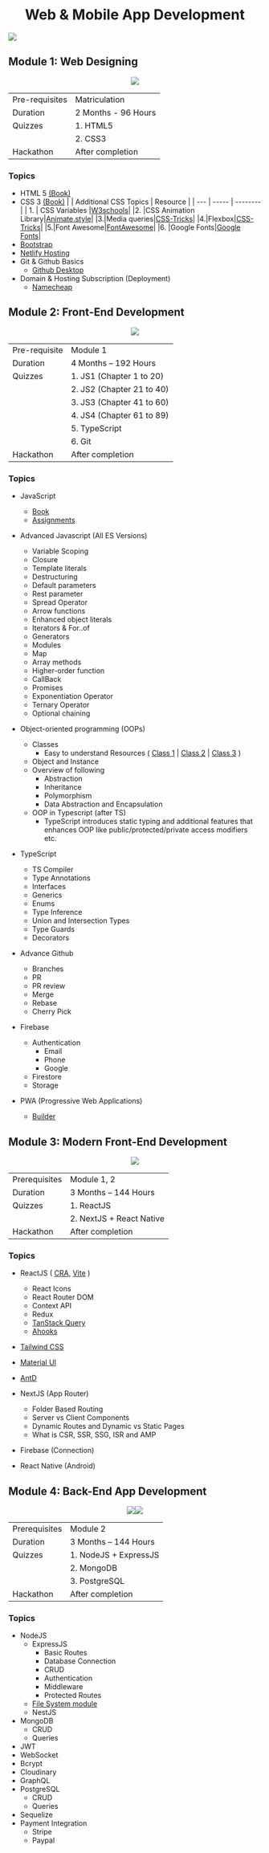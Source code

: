 <h1 align='center'>Web & Mobile App Development</h1>

<img src='./imgs/banner.png'/>

<!-- <p align="center"><img src="https://skillicons.dev/icons?i=html,css,js,ts,git" /><img src="https://skillicons.dev/icons?i=react,mui,tailwind,nextjs,nodejs" /><img src="https://skillicons.dev/icons?i=express,mongodb,graphql,postgresql,nestjs" /><p/> -->

## Module 1: Web Designing

<p align="center"><img src="https://skillicons.dev/icons?i=html,css,github,netlify,bootstrap" /><p/>

|                |                     |
| -------------- | ------------------- |
| Pre-requisites | Matriculation       |
| Duration       | 2 Months - 96 Hours |
| Quizzes        | 1. HTML5            |
|                | 2. CSS3             |
| Hackathon      | After completion    |

### Topics

- HTML 5 [(Book)](https://github.com/ghousahmed/Books/blob/master/Wiley.HTML.and.CSS.Oct.2011.pdf)
- CSS 3 [(Book)](https://github.com/ghousahmed/Books/blob/master/Wiley.HTML.and.CSS.Oct.2011.pdf)
  | | Additional CSS Topics | Resource |
  | --- | ----- | -------- |
  | 1. | CSS Variables |[W3schools](https://www.w3schools.com/css/css3_variables.asp)|
  |2. |CSS Animation Library|[Animate.style](https://animate.style/)|
  |3.|Media queries|[CSS-Tricks](https://css-tricks.com/a-complete-guide-to-css-media-queries/)|
  |4.|Flexbox|[CSS-Tricks](https://css-tricks.com/snippets/css/a-guide-to-flexbox/)|
  |5.|Font Awesome|[FontAwesome](https://fontawesome.com/icons)|
  |6. |Google Fonts|[Google Fonts](https://getbootstrap.com/)|
- [Bootstrap](https://getbootstrap.com/)
- [Netlify Hosting](https://app.netlify.com/drop)
- Git & Github Basics
  - [Github Desktop](https://desktop.github.com/)
- Domain & Hosting Subscription (Deployment)
  - [Namecheap](https://www.namecheap.com/)

## Module 2: Front-End Development

<p align="center"><img src="https://skillicons.dev/icons?i=js,ts,git,firebase" /><p/>

|               |                           |
| ------------- | ------------------------- |
| Pre-requisite | Module 1                  |
| Duration      | 4 Months – 192 Hours      |
| Quizzes       | 1. JS1 (Chapter 1 to 20)  |
|               | 2. JS2 (Chapter 21 to 40) |
|               | 3. JS3 (Chapter 41 to 60) |
|               | 4. JS4 (Chapter 61 to 89) |
|               | 5. TypeScript             |
|               | 6. Git                    |
| Hackathon     | After completion          |

### Topics

- JavaScript
  - [Book](https://github.com/ghousahmed/Books/blob/master/ASmarterWaytoLearnJavaScript.pdf)
  - [Assignments](https://github.com/ghousahmed/javascript-exercises)
- Advanced Javascript (All ES Versions)

  - Variable Scoping
  - Closure
  - Template literals
  - Destructuring
  - Default parameters
  - Rest parameter
  - Spread Operator
  - Arrow functions
  - Enhanced object literals
  - Iterators & For..of
  - Generators
  - Modules
  - Map
  - Array methods
  - Higher-order function
  - CallBack
  - Promises
  - Exponentiation Operator
  - Ternary Operator
  - Optional chaining

- Object-oriented programming (OOPs)

  - Classes
    - Easy to understand Resources ( [Class 1](https://youtu.be/k3vRSkh8-qM) | [Class 2](https://youtu.be/4HfHJJtJLRE) | [Class 3](https://www.facebook.com/share/v/4poMFRMR8hBysxn5) )
  - Object and Instance
  - Overview of following
    - Abstraction
    - Inheritance
    - Polymorphism
    - Data Abstraction and Encapsulation
  - OOP in Typescript (after TS)
    - TypeScript introduces static typing and additional features that enhances OOP like public/protected/private access modifiers etc.

- TypeScript

  - TS Compiler
  - Type Annotations
  - Interfaces
  - Generics
  - Enums
  - Type Inference
  - Union and Intersection Types
  - Type Guards
  - Decorators

- Advance Github

  - Branches
  - PR
  - PR review
  - Merge
  - Rebase
  - Cherry Pick

- Firebase
  - Authentication
    - Email
    - Phone
    - Google
  - Firestore
  - Storage
- PWA (Progressive Web Applications)
  - [Builder](https://www.pwabuilder.com/)

## Module 3: Modern Front-End Development

<p align="center"><img src="https://skillicons.dev/icons?i=react,redux,next,mui,tailwind" /><p/>

|               |                          |
| ------------- | ------------------------ |
| Prerequisites | Module 1, 2              |
| Duration      | 3 Months – 144 Hours     |
| Quizzes       | 1. ReactJS               |
|               | 2. NextJS + React Native |
| Hackathon     | After completion         |

### Topics

- ReactJS ( [CRA](https://create-react-app.dev/), [ Vite](https://vitejs.dev/) )

  - React Icons
  - React Router DOM
  - Context API
  - Redux
  - [TanStack Query](https://tanstack.com/query/v3/)
  - [Ahooks](https://ahooks.js.org/)

- [Tailwind CSS](https://tailwindcss.com/)
- [Material UI](https://mui.com/)
- [AntD](https://ant.design/)
- NextJS (App Router)

  - Folder Based Routing
  - Server vs Client Components
  - Dynamic Routes and Dynamic vs Static Pages
  - What is CSR, SSR, SSG, ISR and AMP

- Firebase (Connection)
- React Native (Android)

## Module 4: Back-End App Development

<p align="center"><img src="https://skillicons.dev/icons?i=nodejs,express,mongo,nestjs" /><img src="https://skillicons.dev/icons?i=postgresql,graphql,sequelize" /><p/>

|               |                       |
| ------------- | --------------------- |
| Prerequisites | Module 2              |
| Duration      | 3 Months – 144 Hours  |
| Quizzes       | 1. NodeJS + ExpressJS |
|               | 2. MongoDB            |
|               | 3. PostgreSQL         |
| Hackathon     | After completion      |

### Topics

- NodeJS
  - ExpressJS
    - Basic Routes
    - Database Connection
    - CRUD
    - Authentication
    - Middleware
    - Protected Routes
  - [File System module](https://nodejs.org/api/fs.html)
  - NestJS
- MongoDB
  - CRUD
  - Queries
- JWT
- WebSocket
- Bcrypt
- Cloudinary
- GraphQL
- PostgreSQL
  - CRUD
  - Queries
- Sequelize
- Payment Integration
  - Stripe
  - Paypal

